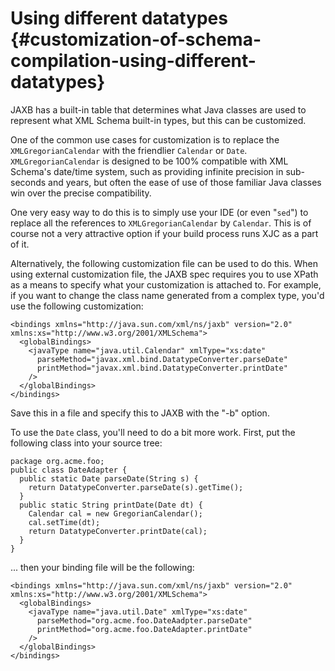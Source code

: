 Using different datatypes {#customization-of-schema-compilation-using-different-datatypes}
=========================

JAXB has a built-in table that determines what Java classes are used to
represent what XML Schema built-in types, but this can be customized.

One of the common use cases for customization is to replace the
`XMLGregorianCalendar` with the friendlier `Calendar` or `Date`.
`XMLGregorianCalendar` is designed to be 100% compatible with XML
Schema\'s date/time system, such as providing infinite precision in
sub-seconds and years, but often the ease of use of those familiar Java
classes win over the precise compatibility.

One very easy way to do this is to simply use your IDE (or even
\"`sed`\") to replace all the references to `XMLGregorianCalendar` by
`Calendar`. This is of course not a very attractive option if your build
process runs XJC as a part of it.

Alternatively, the following customization file can be used to do this.
When using external customization file, the JAXB spec requires you to
use XPath as a means to specify what your customization is attached to.
For example, if you want to change the class name generated from a
complex type, you\'d use the following customization:

``` {.xml}
<bindings xmlns="http://java.sun.com/xml/ns/jaxb" version="2.0" xmlns:xs="http://www.w3.org/2001/XMLSchema">
  <globalBindings>
    <javaType name="java.util.Calendar" xmlType="xs:date"
      parseMethod="javax.xml.bind.DatatypeConverter.parseDate"
      printMethod="javax.xml.bind.DatatypeConverter.printDate"
    />
  </globalBindings>
</bindings>
```

Save this in a file and specify this to JAXB with the \"-b\" option.

To use the `Date` class, you\'ll need to do a bit more work. First, put
the following class into your source tree:

``` {.java}
package org.acme.foo;
public class DateAdapter {
  public static Date parseDate(String s) {
    return DatatypeConverter.parseDate(s).getTime();
  }
  public static String printDate(Date dt) {
    Calendar cal = new GregorianCalendar();
    cal.setTime(dt);
    return DatatypeConverter.printDate(cal);
  }
}
```

\... then your binding file will be the following:

``` {.xml}
<bindings xmlns="http://java.sun.com/xml/ns/jaxb" version="2.0" xmlns:xs="http://www.w3.org/2001/XMLSchema">
  <globalBindings>
    <javaType name="java.util.Date" xmlType="xs:date"
      parseMethod="org.acme.foo.DateAadpter.parseDate"
      printMethod="org.acme.foo.DateAdapter.printDate"
    />
  </globalBindings>
</bindings>
```
